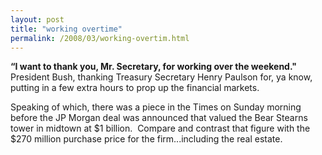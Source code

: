 ```yaml
---
layout: post
title: "working overtime"
permalink: /2008/03/working-overtim.html
---
```


**“I want to thank you, Mr. Secretary, for working over the weekend."**  
President Bush, thanking Treasury Secretary Henry Paulson for, ya know, putting in a few extra hours to prop up the financial markets.

Speaking of which, there was a piece in the Times on Sunday morning before the JP Morgan deal was announced that valued the Bear Stearns tower in midtown at $1 billion.  Compare and contrast that figure with the $270 million purchase price for the firm...including the real estate.